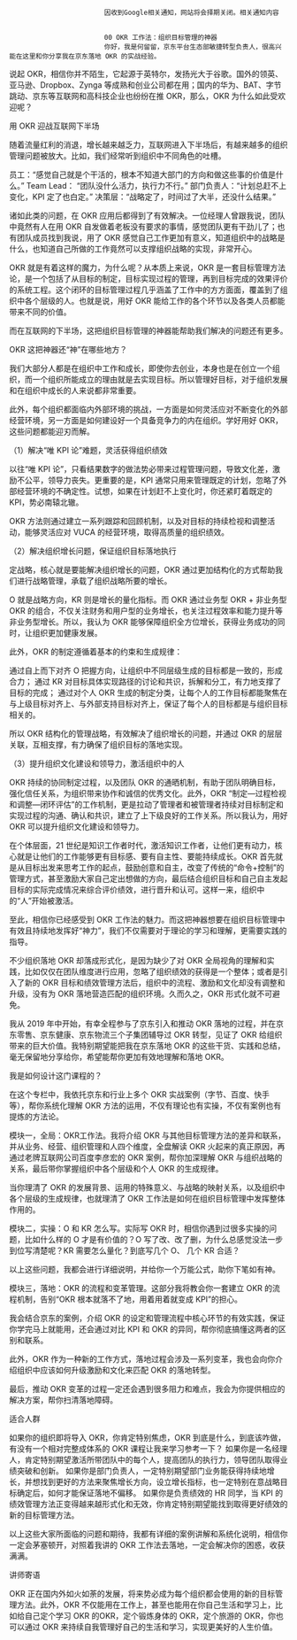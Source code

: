 
                            
                            因收到Google相关通知，网站将会择期关闭。相关通知内容
                            
                            
                            00 OKR 工作法：组织目标管理的神器
                            你好，我是何留留，京东平台生态部敏捷转型负责人，很高兴能在这里和你分享我在京东落地 OKR 的实战经验。

说起 OKR，相信你并不陌生，它起源于英特尔，发扬光大于谷歌。国外的领英、亚马逊、Dropbox、Zynga 等成熟和创业公司都在用；国内的华为、BAT、字节跳动、京东等互联网和高科技企业也纷纷在推 OKR，那么，OKR 为什么如此受欢迎呢？

用 OKR 迎战互联网下半场

随着流量红利的消退，增长越来越乏力，互联网进入下半场后，有越来越多的组织管理问题被放大。比如，我们经常听到组织中不同角色的吐槽。


员工：“感觉自己就是个干活的，根本不知道大部门的方向和做这些事的价值是什么。”
Team Lead： “团队没什么活力，执行力不行。”
部门负责人：“计划总赶不上变化，KPI 定了也白定。”
决策层：“战略定了，时间过了大半，还没什么结果。”


诸如此类的问题，在 OKR 应用后都得到了有效解决。一位经理人曾跟我说，团队中竟然有人在用 OKR 自发做着老板没有要求的事情，感觉团队更有干劲儿了；也有团队成员找到我说，用了 OKR 感觉自己工作更加有意义，知道组织中的战略是什么，也知道自己所做的工作竟然可以支撑组织战略的实现，非常开心。

OKR 就是有着这样的魔力，为什么呢？从本质上来说，OKR 是一套目标管理方法论，是一个包括了从目标的制定，目标实现过程的管理，再到目标完成的效果评价的系统工程。这个闭环的目标管理过程几乎涵盖了工作中的方方面面，覆盖到了组织中各个层级的人。也就是说，用好 OKR 能给工作的各个环节以及各类人员都能带来不同的价值。

而在互联网的下半场，这把组织目标管理的神器能帮助我们解决的问题还有更多。

OKR 这把神器还“神”在哪些地方？

我们大部分人都是在组织中工作和成长，即使你去创业，本身也是在创立一个组织，而一个组织所能成立的理由就是去实现目标。所以管理好目标，对于组织发展和在组织中成长的人来说都非常重要。

此外，每个组织都面临内外部环境的挑战，一方面是如何灵活应对不断变化的外部经营环境，另一方面是如何建设好一个具备竞争力的内在组织。学好用好 OKR，这些问题都能迎刃而解。

（1）解决“唯 KPI 论”难题，灵活获得组织绩效

以往“唯 KPI 论”，只看结果数字的做法势必带来过程管理问题，导致文化差，激励不公平，领导力丧失。更重要的是，KPI 通常只用来管理既定的计划，忽略了外部经营环境的不确定性。试想，如果在计划赶不上变化时，你还紧盯着既定的 KPI，势必南辕北辙。

OKR 方法则通过建立一系列跟踪和回顾机制，以及对目标的持续检视和调整活动，能够灵活应对 VUCA 的经营环境，取得高质量的组织绩效。

（2）解决组织增长问题，保证组织目标落地执行

定战略，核心就是要能解决组织增长的问题，OKR 通过更加结构化的方式帮助我们进行战略管理，承载了组织战略所要的增长。

O 就是战略方向，KR 则是增长的量化指标。而 OKR 通过业务型 OKR + 非业务型 OKR 的组合，不仅关注财务和用户型的业务增长，也关注过程效率和能力提升等非业务型增长。所以，我认为 OKR 能够保障组织全方位增长，获得业务成功的同时，让组织更加健康发展。

此外，OKR 的制定遵循着基本的约束和生成规律：


通过自上而下对齐 O 把握方向，让组织中不同层级生成的目标都是一致的，形成合力；
通过 KR 对目标具体实现路径的讨论和共识，拆解和分工，有力地支撑了目标的完成；
通过对个人 OKR 生成的制定分类，让每个人的工作目标都能聚焦在与上级目标对齐上、与外部支持目标对齐上，保证了每个人的目标都是与组织目标相关的。


所以 OKR 结构化的管理战略，有效解决了组织增长的问题，并通过 OKR 的层层关联，互相支撑，有力确保了组织目标的落地实现。

（3）提升组织文化建设和领导力，激活组织中的人

OKR 持续的协同制定过程，以及团队 OKR 的通晒机制，有助于团队明确目标，强化信任关系，为组织带来协作和诚信的优秀文化。此外，OKR “制定—过程检视和调整—闭环评估”的工作机制，更是拉动了管理者和被管理者持续对目标制定和实现过程的沟通、确认和共识，建立了上下级良好的工作关系。所以我认为，用好 OKR 可以提升组织文化建设和领导力。

在个体层面，21 世纪是知识工作者时代，激活知识工作者，让他们更有动力，核心就是让他们的工作能够更有目标感、要有自主性、要能持续成长。OKR 首先就是从目标出发来思考工作的起点，鼓励创意和自主，改变了传统的“命令+控制”的管理方式，甚至激励大家自己定出想做的方向，最后结合组织目标和自己自主发起目标的实际完成情况来综合评价绩效，进行晋升和认可。这样一来，组织中的“人”开始被激活。

至此，相信你已经感受到 OKR 工作法的魅力。而这把神器想要在组织目标管理中有效且持续地发挥好“神力”，我们不仅需要对于理论的学习和理解，更需要实践的指导。

不少组织落地 OKR 却落成形式化，是因为缺少了对 OKR 全局视角的理解和实践，比如仅仅在团队维度进行应用，忽略了组织绩效的获得是一个整体；或者是引入了新的 OKR 目标和绩效管理方法后，组织中的流程、激励和文化却没有调整和升级，没有为 OKR 落地营造匹配的组织环境。久而久之，OKR 形式化就不可避免。

我从 2019 年中开始，有幸全程参与了京东引入和推动 OKR 落地的过程，并在京东零售、京东健康、京东物流三个子集团辅导过 OKR 转型，见证了 OKR 给组织带来的巨大价值。我特别期望能把我在京东落地 OKR 的这些干货、实践和总结，毫无保留地分享给你，希望能帮你更加有效地理解和落地 OKR。

我是如何设计这门课程的？

在这个专栏中，我依托京东和行业上多个 OKR 实战案例（字节、百度、快手等），帮你系统化理解 OKR 方法的运用，不仅有理论也有实操，不仅有案例也有提炼的方法论。

模块一，全局：OKR工作法。我将介绍 OKR 与其他目标管理方法的差异和联系，并从业务、经营、组织管理和人四个维度，全盘解读 OKR 火起来的真正原因，再通过老牌互联网公司百度李彦宏的 OKR 案例，帮你加深理解 OKR 与组织战略的关系，最后带你掌握组织中各个层级和个人 OKR 的生成规律。

当你理清了 OKR 的发展背景、运用的特殊意义、与战略的映射关系，以及组织中各个层级的生成规律，也就理清了 OKR 工作法是如何在组织目标管理中发挥整体作用的。

模块二，实操：O 和 KR 怎么写。实际写 OKR 时，相信你遇到过很多实操的问题，比如什么样的 O 才是有价值的？O 写了改、改了删，为什么总感觉没法一步到位写清楚呢？KR 需要怎么量化？到底写几个 O、 几个 KR 合适？

以上这些问题，我都会进行详细说明，并给你一个万能公式，助你下笔如有神。

模块三，落地：OKR 的流程和变革管理。这部分我将教会你一套建立 OKR 的流程机制，告别“OKR 根本就落不了地，用着用着就变成 KPI”的担心。

我会结合京东的案例，介绍 OKR 的设定和管理流程中核心环节的有效实践，保证你学完马上就能用，还会通过对比 KPI 和 OKR 的异同，帮你彻底搞懂这两者的区别和联系。

此外，OKR 作为一种新的工作方式，落地过程会涉及一系列变革，我也会向你介绍组织中应该如何升级激励和文化来匹配 OKR 的落地转型。

最后，推动 OKR 变革的过程一定还会遇到很多阻力和难点，我会为你提供相应的解决方案，帮你扫清落地障碍。

适合人群


如果你的组织即将导入 OKR，你肯定特别焦虑，OKR 到底是什么，到底该咋做，有没有一个相对完整成体系的 OKR 课程让我来学习参考一下？
如果你是一名经理人，肯定特别期望激活所带团队中的每个人，提高团队的执行力，领导团队取得业绩突破和创新。
如果你是部门负责人，一定特别期望部门业务能获得持续地增长，并想找到更好的方法来聚焦增长方向，设立增长指标，也一定特别在意战略目标确定后，如何才能保证落地不偏移。
如果你是负责绩效的 HR 同学，当 KPI 的绩效管理方法正变得越来越形式化和无效，你肯定特别期望能找到取得更好绩效的新的目标管理方法。


以上这些大家所面临的问题和期待，我都有详细的案例讲解和系统化说明，相信你一定会茅塞顿开，对照着我讲的 OKR 工作法去落地，一定会解决你的困惑，收获满满。

讲师寄语

OKR 正在国内外如火如荼的发展，将来势必成为每个组织都会使用的新的目标管理方法。此外，OKR 不仅能用在工作上，甚至也能用在你自己生活和学习上，比如给自己定个学习 OKR 的OKR，定个锻炼身体的 OKR，定个旅游的 OKR，你也可以通过 OKR 来持续自我管理好自己的生活和学习，实现更美好的人生价值。

                        
                        
                            